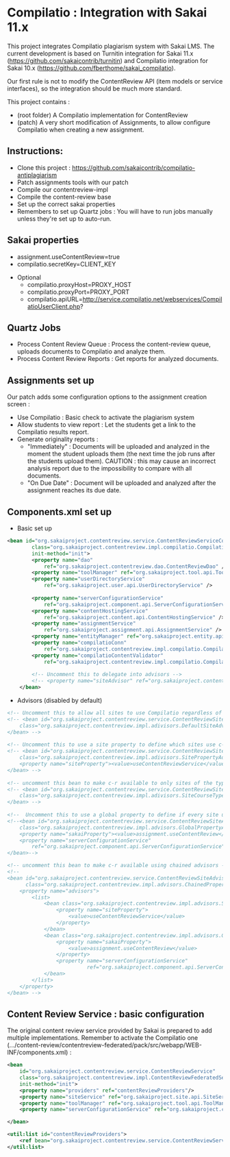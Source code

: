 # Compilatio : Integration with Sakai 11.x

This project integrates Compilatio plagiarism system with Sakai LMS. The current development is based on Turnitin integration for Sakai 11.x (https://github.com/sakaicontrib/turnitin) and Compilatio integration for Sakai 10.x (https://github.com/fberthome/sakai_compilatio).

Our first rule is not to modify the ContentReview API (item models or service interfaces), so the integration should be much more standard.

This project contains : 
- (root folder) A Compilatio implementation for ContentReview
- (patch) A very short modification of Assignments, to allow configure Compilatio when creating a new assignment.

## Instructions:

* Clone this project : https://github.com/sakaicontrib/compilatio-antiplagiarism
* Patch assignments tools with our patch
* Compile our contentreview-impl
* Compile the content-review base
* Set up the correct sakai properties
* Remembers to set up Quartz jobs : You will have to run jobs manually unless they're set up to auto-run.

## Sakai properties

- assignment.useContentReview=true
- compilatio.secretKey=CLIENT_KEY

* Optional
  - compilatio.proxyHost=PROXY_HOST
  - compilatio.proxyPort=PROXY_PORT
  - compilatio.apiURL=http://service.compilatio.net/webservices/CompilatioUserClient.php?

## Quartz Jobs

- Process Content Review Queue : Process the content-review queue, uploads documents to Compilatio and analyze them.
- Process Content Review Reports : Get reports for analyzed documents.

## Assignments set up

Our patch adds some configuration options to the assignment creation screen : 
- Use Compilatio : Basic check to activate the plagiarism system
- Allow students to view report : Let the students get a link to the Compilatio results report.
- Generate originality reports : 
  * "Immediately" : Documents will be uploaded and analyzed in the moment the student uploads them (the next time the job runs after the students upload them). CAUTION : this may cause an incorrect analysis report due to the impossibility to compare with all documents.
  * "On Due Date" : Document will be uploaded and analyzed after the assignment reaches its due date.

## Components.xml set up
* Basic set up
```xml
<bean id="org.sakaiproject.contentreview.service.ContentReviewServiceCompilatio"
		class="org.sakaiproject.contentreview.impl.compilatio.CompilatioReviewServiceImpl"
		init-method="init">
		<property name="dao"
			ref="org.sakaiproject.contentreview.dao.ContentReviewDao" />
		<property name="toolManager" ref="org.sakaiproject.tool.api.ToolManager" />
		<property name="userDirectoryService"
			ref="org.sakaiproject.user.api.UserDirectoryService" />
		
		<property name="serverConfigurationService"
			ref="org.sakaiproject.component.api.ServerConfigurationService" />
		<property name="contentHostingService"
			ref="org.sakaiproject.content.api.ContentHostingService" />
		<property name="assignmentService"
			ref="org.sakaiproject.assignment.api.AssignmentService" />
		<property name="entityManager" ref="org.sakaiproject.entity.api.EntityManager" />
		<property name="compilatioConn"
			ref="org.sakaiproject.contentreview.impl.compilatio.CompilatioAccountConnection" />
		<property name="compilatioContentValidator"
			ref="org.sakaiproject.contentreview.impl.compilatio.CompilatioContentValidator" />
			
		<!-- Uncomment this to delegate into advisors -->
		<!-- <property name="siteAdvisor" ref="org.sakaiproject.contentreview.service.ContentReviewSiteAdvisor" /> -->
	</bean>
```

* Advisors (disabled by default)
```xml
<!-- Uncomment this to allow all sites to use Compilatio regardless of site, type, or property -->
<!-- <bean id="org.sakaiproject.contentreview.service.ContentReviewSiteAdvisor" 
	class="org.sakaiproject.contentreview.impl.adivisors.DefaultSiteAdvisor"> 
</bean> -->
	
<!-- Uncomment this to use a site property to define which sites use c-r -->
<!-- <bean id="org.sakaiproject.contentreview.service.ContentReviewSiteAdvisor" 
	class="org.sakaiproject.contentreview.impl.adivisors.SitePropertyAdvisor"> 
	<property name="siteProperty"><value>useContentReviewService</value></property> 
</bean> -->
	
<!-- uncomment this bean to make c-r available to only sites of the type course -->
<!-- <bean id="org.sakaiproject.contentreview.service.ContentReviewSiteAdvisor" 
	class="org.sakaiproject.contentreview.impl.adivisors.SiteCourseTypeAdvisor"> 
</bean> -->
	
<!--  Uncomment this to use a global property to define if every site uses c-r -->
<!--<bean id="org.sakaiproject.contentreview.service.ContentReviewSiteAdvisor" 
	class="org.sakaiproject.contentreview.impl.advisors.GlobalPropertyAdvisor">
	<property name="sakaiProperty"><value>assignment.useContentReview</value></property>
	<property name="serverConfigurationService"
		ref="org.sakaiproject.component.api.ServerConfigurationService" />
</bean>-->

<!-- uncomment this bean to make c-r available using chained advisors -->
<!--
<bean id="org.sakaiproject.contentreview.service.ContentReviewSiteAdvisor"
	  class="org.sakaiproject.contentreview.impl.advisors.ChainedPropertyAdvisor">
	<property name="advisors">
		<list>
			<bean class="org.sakaiproject.contentreview.impl.advisors.SitePropertyAdvisor">
				<property name="siteProperty">
					<value>useContentReviewService</value>
				</property>
			</bean>
			<bean class="org.sakaiproject.contentreview.impl.advisors.GlobalPropertyAdvisor">
				<property name="sakaiProperty">
					<value>assignment.useContentReview</value>
				</property>
				<property name="serverConfigurationService"
						  ref="org.sakaiproject.component.api.ServerConfigurationService"/>
			</bean>
		</list>
	</property>
</bean> -->
```
## Content Review Service : basic configuration

The original content review service provided by Sakai is prepared to add multiple implementations. Remember to activate the Compilatio one (.../content-review/contentreview-federated/pack/src/webapp/WEB-INF/components.xml) :

```xml
<bean
    id="org.sakaiproject.contentreview.service.ContentReviewService"
    class="org.sakaiproject.contentreview.impl.ContentReviewFederatedServiceImpl"
    init-method="init">
    <property name="providers" ref="contentReviewProviders"/>
    <property name="siteService" ref="org.sakaiproject.site.api.SiteService"/>
    <property name="toolManager" ref="org.sakaiproject.tool.api.ToolManager"/>
    <property name="serverConfigurationService" ref="org.sakaiproject.component.api.ServerConfigurationService" />

</bean>

<util:list id="contentReviewProviders">
    <ref bean="org.sakaiproject.contentreview.service.ContentReviewServiceCompilatio"/>
</util:list>
```

